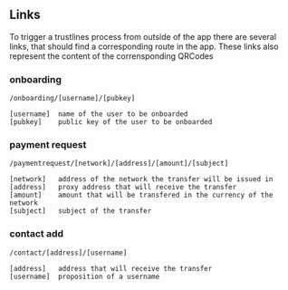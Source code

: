 ## Links

To trigger a trustlines process from outside of the app there are several links, that should find a corresponding route in the app. These links also represent the content of the corrensponding QRCodes

### onboarding

```
/onboarding/[username]/[pubkey]
 
[username]  name of the user to be onboarded
[pubkey]    public key of the user to be onboarded 
```  

### payment request

```
/paymentrequest/[network]/[address]/[amount]/[subject]
 
[network]   address of the network the transfer will be issued in
[address]   proxy address that will receive the transfer 
[amount]    amount that will be transfered in the currency of the network
[subject]   subject of the transfer
```

### contact add

```
/contact/[address]/[username]
 
[address]   address that will receive the transfer 
[username]  proposition of a username 
```
